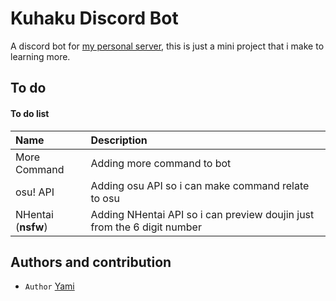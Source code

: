 # Kuhaku Discord Bot

A discord bot for [my personal server](https://discord.gg/kVCVVuQCnF), this is just a mini project that i make to learning more.


## To do

#### To do list


| Name               | Description                |
| :------------------| :------------------------- |
| More Command       | Adding more command to bot |
| osu! API           | Adding osu API so i can make command relate to osu |
| NHentai (**nsfw**) | Adding NHentai API so i can preview doujin just from the 6 digit number |


## Authors and contribution

- `Author` [Yami](https://twitter.com/DestroyerSan) 